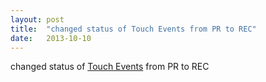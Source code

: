 ```yaml
---
layout: post
title:  "changed status of Touch Events from PR to REC"
date:   2013-10-10
---
```


changed status of [Touch Events](http://www.w3.org/TR/touch-events/) from PR to REC

